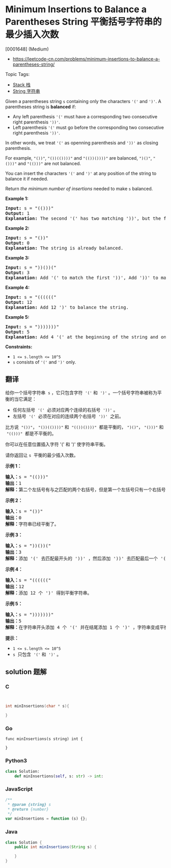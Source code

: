 # Minimum Insertions to Balance a Parentheses String 平衡括号字符串的最少插入次数

[0001648] (Medium)

- https://leetcode-cn.com/problems/minimum-insertions-to-balance-a-parentheses-string/

Topic Tags:

- [Stack 栈](https://leetcode-cn.com/tag/stack/)
- [String 字符串](https://leetcode-cn.com/tag/string/)

Given a parentheses string `s` containing only the characters `'('` and `')'`. A parentheses string is **balanced** if:

- Any left parenthesis `'('` must have a corresponding two consecutive right parenthesis `'))'`.
- Left parenthesis `'('` must go before the corresponding two consecutive right parenthesis `'))'`.

In other words, we treat `'('` as openning parenthesis and `'))'` as closing parenthesis.

For example, `"())"`, `"())(())))"` and `"(())())))"` are balanced, `")()"`, `"()))"` and `"(()))"` are not balanced.

You can insert the characters `'('` and `')'` at any position of the string to balance it if needed.

Return _the minimum number of insertions_ needed to make `s` balanced.

**Example 1:**

<pre><strong>Input:</strong> s = "(()))"
<strong>Output:</strong> 1
<strong>Explanation:</strong> The second '(' has two matching '))', but the first '(' has only ')' matching. We need to to add one more ')' at the end of the string to be "(())))" which is balanced.
</pre>

**Example 2:**

<pre><strong>Input:</strong> s = "())"
<strong>Output:</strong> 0
<strong>Explanation:</strong> The string is already balanced.
</pre>

**Example 3:**

<pre><strong>Input:</strong> s = "))())("
<strong>Output:</strong> 3
<strong>Explanation:</strong> Add '(' to match the first '))', Add '))' to match the last '('.
</pre>

**Example 4:**

<pre><strong>Input:</strong> s = "(((((("
<strong>Output:</strong> 12
<strong>Explanation:</strong> Add 12 ')' to balance the string.
</pre>

**Example 5:**

<pre><strong>Input:</strong> s = ")))))))"
<strong>Output:</strong> 5
<strong>Explanation:</strong> Add 4 '(' at the beginning of the string and one ')' at the end. The string becomes "(((())))))))".
</pre>

**Constraints:**

- `1 <= s.length <= 10^5`
- `s` consists of `'('` and `')'` only.

## 翻译

给你一个括号字符串  `s` ，它只包含字符  `'('` 和  `')'` 。一个括号字符串被称为平衡的当它满足：

- 任何左括号  `'('`  必须对应两个连续的右括号  `'))'` 。
- 左括号  `'('`  必须在对应的连续两个右括号  `'))'`  之前。

比方说  `"())"`， `"())(())))"` 和  `"(())())))"`  都是平衡的， `")()"`， `"()))"` 和  `"(()))"`  都是不平衡的。

你可以在任意位置插入字符 '(' 和 ')' 使字符串平衡。

请你返回让 `s`  平衡的最少插入次数。

**示例 1：**

<pre><strong>输入：</strong>s = "(()))"
<strong>输出：</strong>1
<strong>解释：</strong>第二个左括号有与之匹配的两个右括号，但是第一个左括号只有一个右括号。我们需要在字符串结尾额外增加一个 ')' 使字符串变成平衡字符串 "(())))" 。
</pre>

**示例 2：**

<pre><strong>输入：</strong>s = "())"
<strong>输出：</strong>0
<strong>解释：</strong>字符串已经平衡了。
</pre>

**示例 3：**

<pre><strong>输入：</strong>s = "))())("
<strong>输出：</strong>3
<strong>解释：</strong>添加 '(' 去匹配最开头的 '))' ，然后添加 '))' 去匹配最后一个 '(' 。
</pre>

**示例 4：**

<pre><strong>输入：</strong>s = "(((((("
<strong>输出：</strong>12
<strong>解释：</strong>添加 12 个 ')' 得到平衡字符串。
</pre>

**示例 5：**

<pre><strong>输入：</strong>s = ")))))))"
<strong>输出：</strong>5
<strong>解释：</strong>在字符串开头添加 4 个 '(' 并在结尾添加 1 个 ')' ，字符串变成平衡字符串 "(((())))))))" 。
</pre>

**提示：**

- `1 <= s.length <= 10^5`
- `s`  只包含  `'('` 和  `')'` 。

## solution 题解

### C

```c


int minInsertions(char * s){

}
```

### Go

```golang
func minInsertions(s string) int {

}
```

### Python3

```python
class Solution:
    def minInsertions(self, s: str) -> int:
```

### JavaScript

```javascript
/**
 * @param {string} s
 * @return {number}
 */
var minInsertions = function (s) {};
```

### Java

```java
class Solution {
    public int minInsertions(String s) {

    }
}
```
